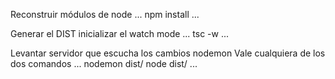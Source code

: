 Reconstruir módulos de node
...
npm install
...

Generar el DIST inicializar el watch mode
...
tsc -w
...

Levantar servidor que escucha los cambios nodemon
Vale cualquiera  de los dos comandos
...
nodemon dist/
node dist/
...